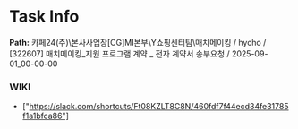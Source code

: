 # Task Info

**Path:** 카페24(주)\본사사업장\[CG]MI본부\Y쇼핑센터팀\매치메이킹 / hycho / [322607] 매치메이킹_지원 프로그램 계약 _ 전자 계약서 송부요청 / 2025-09-01_00-00-00

### WIKI
- ["https://slack.com/shortcuts/Ft08KZLT8C8N/460fdf7f44ecd34fe31785f1a1bfca86"]

